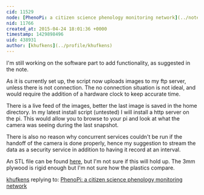 ```yaml
---
cid: 11529
node: [PhenoPi: a citizen science phenology monitoring network](../notes/khufkens/04-24-2015/phenopi-a-citizen-science-phenology-monitoring-network)
nid: 11766
created_at: 2015-04-24 18:01:36 +0000
timestamp: 1429898496
uid: 438931
author: [khufkens](../profile/khufkens)
---
```


I'm still working on the software part to add functionality, as suggested in the note. 

As it is currently set up, the script now uploads images to my ftp server, unless there is not connection. The no connection situation is not ideal, and would require the addition of a hardware clock to keep accurate time.

There is a live feed of the images, better the last image is saved in the home directory. In my latest install script (untested) I will install a http server on the pi. This would allow you to browse to your pi and look at what the camera was seeing during the last snapshot.

There is also no reason why concurrent services couldn't be run if the handoff of the camera is done properly, hence my suggestion to stream the data as a security service in addition to having it record at an interval.

An STL file can be found [here](https://www.dropbox.com/s/em69on4z0umzici/phenopi.stl?dl=0), but I'm not sure if this will hold up. The 3mm plywood is rigid enough but I'm not sure how the plastics compare.

[khufkens](../profile/khufkens) replying to: [PhenoPi: a citizen science phenology monitoring network](../notes/khufkens/04-24-2015/phenopi-a-citizen-science-phenology-monitoring-network)

